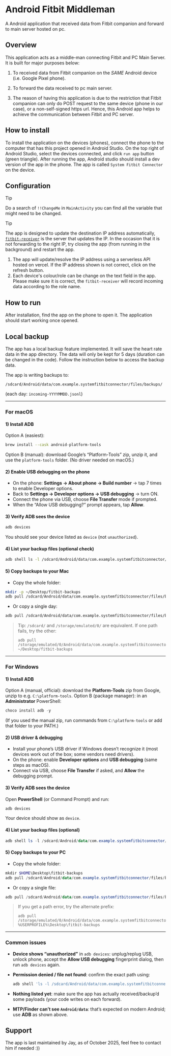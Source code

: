 # Android Fitbit Middleman

A Android application that received data from Fitbit companion and forward to main server hosted on pc.

## Overview

This application acts as a middle-man connecting Fitbit and PC Main Server. It is built for major purposes below:

1. To received data from Fitbit companion on the _SAME_ Android device (i.e. Google Pixel phone).
2. To forward the data received to pc main server.

3. The reason of having this application is due to the restriction that Fitbit companion can only do POST request
   to the same device (phone in our case), or a non-self-signed https url. Hence, this Android app helps to achieve the communication
   between Fitbit and PC server.

## How to install

To install the application on the devices (phones), connect the phone to the computer that has this project opened in
Android Studio. On the top right of Android Studio, select the devices connected, and click `run app` button (green triangle).
After running the app, Android studio should install a dev version of the app in the phone. The app is called `System Fitbit Connector` on
the device.

## Configuration

> [!Tip]
> Do a search of `!!ChangeMe` in `MainActivity` you can find all the variable that might need to be changed.

> [!TIP]
> The app is designed to update the destination IP address automatically, [`fitbit-receiver`](https://github.com/Teamwork-Analytics/teamwork-visualiser-dashboard/tree/main/fitbit-receiver) is the server that updates the IP. In the occasion that it is not forwarding to the right IP, try closing the app (from running in the background) and restart the app.

1. The app will update/resolve the IP address using a serverless API hosted on vercel. If the IP address shown is not correct, click on the refresh button.
2. Each device's colour/role can be change on the text field in the app. Please make sure it is correct, the `fitbit-receiver` will record incoming data according to the role name.

## How to run

After installation, find the app on the phone to open it. The application should start working once opened.

## Local backup

The app has a local backup feature implemented. It will save the heart rate data in the app directory. The data will only be kept for 5 days (duration can be changed in the code). Follow the instruction below to access the backup data.

The app is writing backups to:

```
/sdcard/Android/data/com.example.systemfitbitconnector/files/backups/
```

(each day: `incoming-YYYYMMDD.jsonl`)

---

### For macOS

#### 1) Install ADB

Option A (easiest):

```bash
brew install --cask android-platform-tools
```

Option B (manual): download Google’s “Platform-Tools” zip, unzip it, and use the `platform-tools` folder. (No driver needed on macOS.)

#### 2) Enable USB debugging on the phone

- On the phone: **Settings → About phone → Build number** → tap 7 times to enable Developer options.
- Back to **Settings → Developer options → USB debugging** → turn ON.
- Connect the phone via USB, choose **File Transfer** mode if prompted.
- When the “Allow USB debugging?” prompt appears, tap **Allow**.

#### 3) Verify ADB sees the device

```bash
adb devices
```

You should see your device listed as `device` (not `unauthorized`).

#### 4) List your backup files (optional check)

```bash
adb shell ls -l /sdcard/Android/data/com.example.systemfitbitconnector/files/backups
```

#### 5) Copy backups to your Mac

- Copy the whole folder:

```bash
mkdir -p ~/Desktop/fitbit-backups
adb pull /sdcard/Android/data/com.example.systemfitbitconnector/files/backups ~/Desktop/fitbit-backups
```

- Or copy a single day:

```bash
adb pull /sdcard/Android/data/com.example.systemfitbitconnector/files/backups/incoming-20250929.jsonl ~/Desktop/
```

> Tip: `/sdcard/` and `/storage/emulated/0/` are equivalent. If one path fails, try the other:
>
> ```
> adb pull /storage/emulated/0/Android/data/com.example.systemfitbitconnector/files/backups ~/Desktop/fitbit-backups
> ```

---

### For Windows

#### 1) Install ADB

Option A (manual, official): download the **Platform-Tools** zip from Google, unzip to e.g. `C:\platform-tools`.
Option B (package manager): in an **Administrator** PowerShell:

```powershell
choco install adb -y
```

(If you used the manual zip, run commands from `C:\platform-tools` or add that folder to your PATH.)

#### 2) USB driver & debugging

- Install your phone’s USB driver if Windows doesn’t recognize it (most devices work out of the box; some vendors need drivers).
- On the phone: enable **Developer options** and **USB debugging** (same steps as macOS).
- Connect via USB, choose **File Transfer** if asked, and **Allow** the debugging prompt.

#### 3) Verify ADB sees the device

Open **PowerShell** (or Command Prompt) and run:

```powershell
adb devices
```

Your device should show as `device`.

#### 4) List your backup files (optional)

```powershell
adb shell ls -l /sdcard/Android/data/com.example.systemfitbitconnector/files/backups
```

#### 5) Copy backups to your PC

- Copy the whole folder:

```powershell
mkdir $HOME\Desktop\fitbit-backups
adb pull /sdcard/Android/data/com.example.systemfitbitconnector/files/backups $HOME\Desktop\fitbit-backups
```

- Or copy a single file:

```powershell
adb pull /sdcard/Android/data/com.example.systemfitbitconnector/files/backups/incoming-20250929.jsonl $HOME\Desktop\
```

> If you get a path error, try the alternate prefix:
>
> ```
> adb pull /storage/emulated/0/Android/data/com.example.systemfitbitconnector/files/backups %USERPROFILE%\Desktop\fitbit-backups
> ```

---

### Common issues

- **Device shows “unauthorized”** in `adb devices`: unplug/replug USB, unlock phone, accept the **Allow USB debugging** fingerprint dialog, then run `adb devices` again.
- **Permission denied / file not found**: confirm the exact path using:

  ```bash
  adb shell 'ls -l /sdcard/Android/data/com.example.systemfitbitconnector/files/backups'
  ```

- **Nothing listed yet**: make sure the app has actually received/backup’d some payloads (your code writes on each forward).
- **MTP/Finder can’t see `Android/data`**: that’s expected on modern Android; use **ADB** as shown above.

## Support

The app is last maintained by Jay, as of October 2025, feel free to contact him if needed :))
